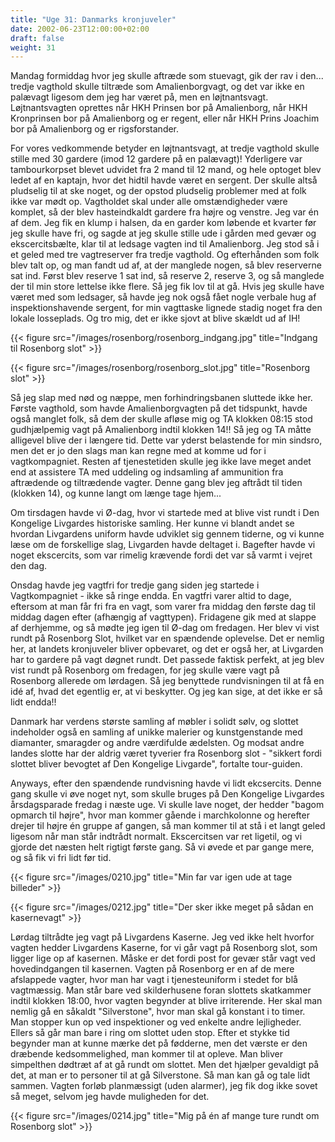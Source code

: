 ```yaml
---
title: "Uge 31: Danmarks kronjuveler"
date: 2002-06-23T12:00:00+02:00
draft: false
weight: 31
---
```


Mandag formiddag hvor jeg skulle aftræde som stuevagt, gik der rav i den... tredje vagthold skulle tiltræde som Amalienborgvagt, og det var ikke en palævagt ligesom dem jeg har været på, men en løjtnantsvagt. Løjtnantsvagten oprettes når HKH Prinsen bor på Amalienborg, når HKH Kronprinsen bor på Amalienborg og er regent, eller når HKH Prins Joachim bor på Amalienborg og er rigsforstander.

For vores vedkommende betyder en løjtnantsvagt, at tredje vagthold skulle stille med 30 gardere (imod 12 gardere på en palævagt)! Yderligere var tambourkorpset blevet udvidet fra 2 mand til 12 mand, og hele optoget blev ledet af en kaptajn, hvor det hidtil havde været en sergent. Der skulle altså pludselig til at ske noget, og der opstod pludselig problemer med at folk ikke var mødt op. Vagtholdet skal under alle omstændigheder være komplet, så der blev hasteindkaldt gardere fra højre og venstre. Jeg var én af dem. Jeg fik en klump i halsen, da en garder kom løbende et kvarter før jeg skulle have fri, og sagde at jeg skulle stille ude i gården med gevær og ekscercitsbælte, klar til at ledsage vagten ind til Amalienborg. Jeg stod så i et geled med tre vagtreserver fra tredje vagthold. Og efterhånden som folk blev talt op, og man fandt ud af, at der manglede nogen, så blev reserverne sat ind. Først blev reserve 1 sat ind, så reserve 2, reserve 3, og så manglede der til min store lettelse ikke flere. Så jeg fik lov til at gå. Hvis jeg skulle have været med som ledsager, så havde jeg nok også fået nogle verbale hug af inspektionshavende sergent, for min vagttaske lignede stadig noget fra den lokale losseplads. Og tro mig, det er ikke sjovt at blive skældt ud af IH!

{{< figure src="/images/rosenborg/rosenborg_indgang.jpg" title="Indgang til Rosenborg slot" >}}

{{< figure src="/images/rosenborg/rosenborg_slot.jpg" title="Rosenborg slot" >}}

Så jeg slap med nød og næppe, men forhindringsbanen sluttede ikke her. Første vagthold, som havde Amalienborgvagten på det tidspunkt, havde også manglet folk, så dem der skulle afløse mig og TA klokken 08:15 stod gudhjælpemig vagt på Amalienborg indtil klokken 14!! Så jeg og TA måtte alligevel blive der i længere tid. Dette var yderst belastende for min sindsro, men det er jo den slags man kan regne med at komme ud for i vagtkompagniet. Resten af tjenestetiden skulle jeg ikke lave meget andet end at assistere TA med uddeling og indsamling af ammunition fra aftrædende og tiltrædende vagter. Denne gang blev jeg aftrådt til tiden (klokken 14), og kunne langt om længe tage hjem...

Om tirsdagen havde vi Ø-dag, hvor vi startede med at blive vist rundt i Den Kongelige Livgardes historiske samling. Her kunne vi blandt andet se hvordan Livgardens uniform havde udviklet sig gennem tiderne, og vi kunne læse om de forskellige slag, Livgarden havde deltaget i. Bagefter havde vi noget ekscercits, som var rimelig krævende fordi det var så varmt i vejret den dag.

Onsdag havde jeg vagtfri for tredje gang siden jeg startede i Vagtkompagniet - ikke så ringe endda. En vagtfri varer altid to dage, eftersom at man får fri fra en vagt, som varer fra middag den første dag til middag dagen efter (afhængig af vagttypen). Fridagene gik med at slappe af derhjemme, og så mødte jeg igen til Ø-dag om fredagen. Her blev vi vist rundt på Rosenborg Slot, hvilket var en spændende oplevelse. Det er nemlig her, at landets kronjuveler bliver opbevaret, og det er også her, at Livgarden har to gardere på vagt døgnet rundt. Det passede faktisk perfekt, at jeg blev vist rundt på Rosenborg om fredagen, for jeg skulle være vagt på Rosenborg allerede om lørdagen. Så jeg benyttede rundvisningen til at få en idé af, hvad det egentlig er, at vi beskytter. Og jeg kan sige, at det ikke er så lidt endda!!

Danmark har verdens største samling af møbler i solidt sølv, og slottet indeholder også en samling af unikke malerier og kunstgenstande med diamanter, smaragder og andre værdifulde ædelsten. Og modsat andre landes slotte har der aldrig været tyverier fra Rosenborg slot - "sikkert fordi slottet bliver bevogtet af Den Kongelige Livgarde", fortalte tour-guiden.

Anyways, efter den spændende rundvisning havde vi lidt ekcsercits. Denne gang skulle vi øve noget nyt, som skulle bruges på Den Kongelige Livgardes årsdagsparade fredag i næste uge. Vi skulle lave noget, der hedder "bagom opmarch til højre", hvor man kommer gående i marchkolonne og herefter drejer til højre én gruppe af gangen, så man kommer til at stå i et langt geled ligesom når man står indtrådt normalt. Ekscercitsen var ret ligetil, og vi gjorde det næsten helt rigtigt første gang. Så vi øvede et par gange mere, og så fik vi fri lidt før tid.

{{< figure src="/images/0210.jpg" title="Min far var igen ude at tage billeder" >}}

{{< figure src="/images/0212.jpg" title="Der sker ikke meget på sådan en kasernevagt" >}}

Lørdag tiltrådte jeg vagt på Livgardens Kaserne. Jeg ved ikke helt hvorfor vagten hedder Livgardens Kaserne, for vi går vagt på Rosenborg slot, som ligger lige op af kasernen. Måske er det fordi post for gevær står vagt ved hovedindgangen til kasernen. Vagten på Rosenborg er en af de mere afslappede vagter, hvor man har vagt i tjenesteuniform i stedet for blå vagtmæssig. Man står bare ved skilderhusene foran slottets skatkammer indtil klokken 18:00, hvor vagten begynder at blive irriterende. Her skal man nemlig gå en såkaldt "Silverstone", hvor man skal gå konstant i to timer. Man stopper kun op ved inspektioner og ved enkelte andre lejligheder. Ellers så går man bare i ring om slottet uden stop. Efter et stykke tid begynder man at kunne mærke det på fødderne, men det værste er den dræbende kedsommelighed, man kommer til at opleve. Man bliver simpelthen dødtræt af at gå rundt om slottet. Men det hjælper gevaldigt på det, at man er to personer til at gå Silverstone. Så man kan gå og tale lidt sammen. Vagten forløb planmæssigt (uden alarmer), jeg fik dog ikke sovet så meget, selvom jeg havde muligheden for det.

{{< figure src="/images/0214.jpg" title="Mig på én af mange ture rundt om Rosenborg slot" >}}
